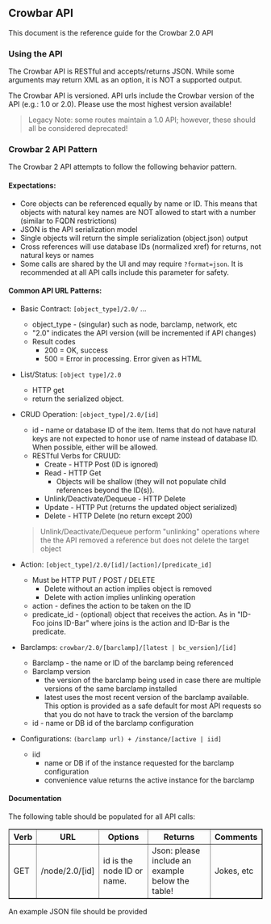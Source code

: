 ## Crowbar API

This document is the reference guide for the Crowbar 2.0 API

### Using the API

The Crowbar API is RESTful and accepts/returns JSON.  While some arguments may return XML as an option, it is NOT a supported output.

The Crowbar API is versioned.  API urls include the Crowbar version of the API (e.g.: 1.0 or 2.0).  Please use the most highest version available!

> Legacy Note: some routes maintain a 1.0 API; however, these should all be considered deprecated!

### Crowbar 2 API Pattern

The Crowbar 2 API attempts to follow the following behavior pattern.

#### Expectations:

* Core objects can be referenced equally by name or ID.  This means that objects with natural key names are NOT allowed to start with a number (similar to FQDN restrictions)
* JSON is the API serialization model
* Single objects will return the simple serialization (object.json) output
* Cross references will use database IDs (normalized xref) for returns, not natural keys or names
* Some calls are shared by the UI and may require `?format=json`.  It is recommended at all API calls include this parameter for safety.

#### Common API URL Patterns:

* Basic Contract: `[object_type]/2.0/` ...
  * object_type - (singular) such as node, barclamp, network, etc
  * "2.0" indicates the API version (will be incremented if API changes)
  * Result codes
     * 200 = OK, success
     * 500 = Error in processing.  Error given as HTML

* List/Status: `[object type]/2.0`
  * HTTP get
  * return the serialized object.  

* CRUD Operation: `[object_type]/2.0/[id]`
  * id - name or database ID of the item.  Items that do not have natural keys are not expected to honor use of name instead of database ID.  When possible, either will be allowed.
  * RESTful Verbs for CRUUD:
     * Create - HTTP Post (ID is ignored)
     * Read - HTTP Get
        * Objects will be shallow (they will not populate child references beyond the ID(s)).
     * Unlink/Deactivate/Dequeue - HTTP Delete 
     * Update - HTTP Put (returns the updated object serialized)
     * Delete - HTTP Delete (no return except 200)

  > Unlink/Deactivate/Dequeue perform "unlinking" operations where the the API removed a reference but does not delete the target object 
  
* Action: `[object_type]/2.0/[id]/[action]/[predicate_id]`
  * Must be HTTP PUT / POST / DELETE
      * Delete without an action implies object is removed
      * Delete with action implies unlinking operation
  * action - defines the action to be taken on the ID
  * predicate_id - (optional) object that receives the action.  As in "ID-Foo joins ID-Bar" where joins is the action and ID-Bar is the predicate.

* Barclamps: `crowbar/2.0/[barclamp]/[latest | bc_version]/[id]`
   * Barclamp - the name or ID of the barclamp being referenced
   * Barclamp version
      * the version of the barclamp being used in case there are multiple versions of the same barclamp installed
      * latest uses the most recent version of the barclamp available.  This option is provided as a safe default for most API requests so that you do not have to track the version of the barclamp
   * id - name or DB id of the barclamp configuration

* Configurations: `(barclamp url) + /instance/[active | iid]`
   * iid 
      * name or DB if of the instance requested for the barclamp configuration
      * convenience value returns the active instance for the barclamp

#### Documentation

The following table should be populated for all API calls:

<table border=1>
<tr><th> Verb </th><th> URL </th><th> Options </th><th> Returns </th><th> Comments </th></tr>
<tr><td> GET  </td><td> /node/2.0/[id] </td><td> id is the node ID or name. </td><td> Json: please include an example below the table! </td><td> Jokes, etc </td></tr>
</table>

An example JSON file should be provided